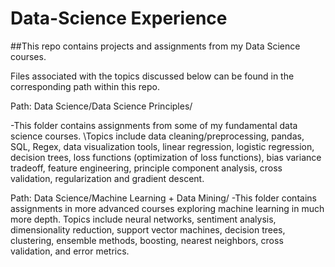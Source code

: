 # Data-Science Experience

##This repo contains projects and assignments from my Data Science courses.

Files associated with the topics discussed below can be found in the corresponding path within this repo.

Path: Data Science/Data Science Principles/


-This folder contains assignments from some of my fundamental data science courses.  \Topics include data cleaning/preprocessing, pandas, SQL, Regex, data visualization tools, linear regression, logistic regression, decision trees, loss functions (optimization of loss functions), bias variance tradeoff, feature engineering, principle component analysis, cross validation, regularization and gradient descent.

Path: Data Science/Machine Learning + Data Mining/
-This folder contains assignments in more advanced courses exploring machine learning in much more depth.  Topics include neural networks, sentiment analysis, dimensionality reduction, support vector machines, decision trees, clustering, ensemble methods, boosting, nearest neighbors, cross validation, and error metrics.
